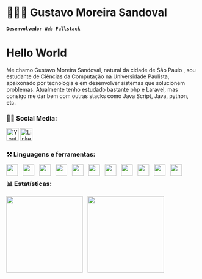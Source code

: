# 👨🏻‍💻 Gustavo Moreira Sandoval

**`Desenvolvedor Web Fullstack`**
<h1> Hello World </h1>

Me chamo Gustavo Moreira Sandoval, natural da cidade de São Paulo , sou estudante de Ciências da Computação na Universidade Paulista, apaixonado por tecnologia e em desenvolver sistemas que solucionem problemas. Atualmente tenho estudado bastante php e Laravel, mas consigo me dar bem com outras stacks como Java Script, Java, python, etc.

<h3 align="left">🤳🏻 Social Media:</h3>
<p align="left">
  <a align="center" href="https://www.youtube.com/@gustavomsandoval"><img width="32px" alt="Youtube" title="Youtube" src="https://i.imgur.com/qiXu7b2.png"/></a>
  <a align="center" href="https://www.linkedin.com/in/gustavomsandoval/"><img width="32px" alt="LinkedIn" title="LinkedIn" src="https://i.imgur.com/yRpa1dQ.png](https://cdn.jsdelivr.net/gh/devicons/devicon@latest/icons/linkedin/linkedin-original.svg"/></a>
</p>


<h3 align="left">⚒️ Linguagens e ferramentas:</h3>

<img 
align="left"
width="30px"
style="padding-right: 10px;"
src="https://cdn.jsdelivr.net/gh/devicons/devicon@latest/icons/html5/html5-original.svg" />
        
<img 
align="left"
width="30px"
style="padding-right: 10px;"
src="https://cdn.jsdelivr.net/gh/devicons/devicon@latest/icons/css3/css3-original.svg" />


<img
align="left"
width="30px"
style="padding-right: 10px;"
src="https://cdn.jsdelivr.net/gh/devicons/devicon@latest/icons/tailwindcss/tailwindcss-original.svg" />

<img
align="left"
width="30px"
style="padding-right: 10px;"
src="https://cdn.jsdelivr.net/gh/devicons/devicon@latest/icons/bootstrap/bootstrap-original.svg" />
        
                
<img 
align="left"
width="30px"
style="padding-right: 10px;"
src="https://cdn.jsdelivr.net/gh/devicons/devicon@latest/icons/javascript/javascript-original.svg" />

<img 
align="left"
width="30px"
style="padding-right: 10px;"
src="https://cdn.jsdelivr.net/gh/devicons/devicon@latest/icons/react/react-original.svg" />


<img 
align="left"
width="30px"
style="padding-right: 10px;"
src="https://cdn.jsdelivr.net/gh/devicons/devicon@latest/icons/nextjs/nextjs-original.svg" />
        

<img
align="left"
width="30px"
style="padding-right: 10px;"
src="https://cdn.jsdelivr.net/gh/devicons/devicon@latest/icons/php/php-original.svg" />

<img 
align="left"
width="30px"
style="padding-right: 10px;"
src="https://cdn.jsdelivr.net/gh/devicons/devicon@latest/icons/laravel/laravel-original.svg" />
                  


<img
align="left"
width="30px"
style="padding-right: 10px;"
src="https://cdn.jsdelivr.net/gh/devicons/devicon@latest/icons/livewire/livewire-original-wordmark.svg" />
        
<img 
align="left"
width="30px"
style="padding-right: 10px;"
src="https://cdn.jsdelivr.net/gh/devicons/devicon@latest/icons/mysql/mysql-original-wordmark.svg" />
<br>
### 📊 Estatísticas:

<p>
 <img
   align="left"
   height="200"
   style="padding-right: 10px;"
   src="https://github-readme-stats.vercel.app/api?username=GustavoMSandoval&show_icons=true&theme=dark#gh-dark-mode-only"
   />
  <img
   align="left"
   height="200"
   src="https://github-readme-stats.vercel.app/api/top-langs/?username=gustavomsandoval&theme=dark#gh-dark-mode-only"
   />
</p>


